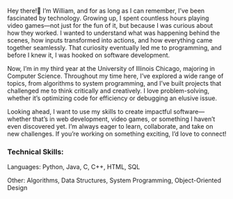 Hey there!👋 I’m William, and for as long as I can remember, I’ve been fascinated by technology. Growing up, I spent countless hours playing video games—not just for the fun of it, but because I was curious about how they worked. I wanted to understand what was happening behind the scenes, how inputs transformed into actions, and how everything came together seamlessly. That curiosity eventually led me to programming, and before I knew it, I was hooked on software development.

Now, I’m in my third year at the University of Illinois Chicago, majoring in Computer Science. Throughout my time here, I’ve explored a wide range of topics, from algorithms to system programming, and I’ve built projects that challenged me to think critically and creatively. I love problem-solving, whether it’s optimizing code for efficiency or debugging an elusive issue.

Looking ahead, I want to use my skills to create impactful software—whether that’s in web development, video games, or something I haven’t even discovered yet. I’m always eager to learn, collaborate, and take on new challenges. If you’re working on something exciting, I’d love to connect!

### Technical Skills:

Languages: Python, Java, C, C++, HTML, SQL

Other: Algorithms, Data Structures, System Programming, Object-Oriented Design
